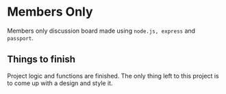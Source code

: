 # Members Only

Members only discussion board made using `node.js, express` and `passport`.

## Things to finish

Project logic and functions are finished. The only thing left to this project is to come up with a design and style it.

